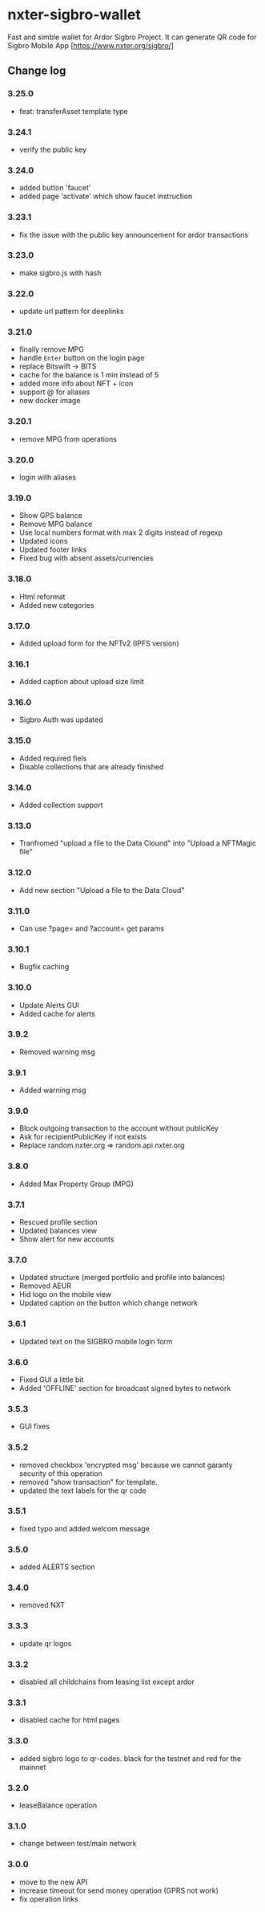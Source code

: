 # nxter-sigbro-wallet

Fast and simble wallet for Ardor Sigbro Project. It can generate QR code for Sigbro Mobile App [https://www.nxter.org/sigbro/] 

## Change log

### 3.25.0
  - feat: transferAsset template type 

### 3.24.1
  - verify the public key

### 3.24.0
  - added button 'faucet'
  - added page 'activate' which show faucet instruction

### 3.23.1
  - fix the issue with the public key announcement for ardor transactions

### 3.23.0
  - make sigbro.js with hash

### 3.22.0
  - update url pattern for deeplinks

### 3.21.0
  - finally remove MPG
  - handle `Enter` button on the login page
  - replace Bitswift -> BITS
  - cache for the balance is 1 min instead of 5
  - added more info about NFT + icon
  - support @ for aliases
  - new docker image

### 3.20.1
  - remove MPG from operations

### 3.20.0
  - login with aliases

### 3.19.0
  - Show GPS balance
  - Remove MPG balance
  - Use local numbers format with max 2 digits instead of regexp
  - Updated icons
  - Updated footer links
  - Fixed bug with absent assets/currencies

### 3.18.0
  - Html reformat
  - Added new categories

### 3.17.0
  - Added upload form for the NFTv2 (IPFS version)

### 3.16.1
  - Added caption about upload size limit

### 3.16.0
  - Sigbro Auth was updated

### 3.15.0
  - Added required fiels
  - Disable collections that are already finished 

### 3.14.0
  - Added collection support

### 3.13.0
  - Tranfromed "upload a file to the Data Clound" into "Upload a NFTMagic file"

### 3.12.0
  - Add new section "Upload a file to the Data Cloud"

### 3.11.0
 - Can use ?page= and ?account= get params

### 3.10.1
 - Bugfix caching

### 3.10.0
 - Update Alerts GUI
 - Added cache for alerts

### 3.9.2
 - Removed warning msg

### 3.9.1
 - Added warning msg

### 3.9.0
 - Block outgoing transaction to the account without publicKey
 - Ask for recipientPublicKey if not exists
 - Replace random.nxter.org => random.api.nxter.org 

### 3.8.0
 - Added Max Property Group (MPG)

### 3.7.1
 - Rescued profile section
 - Updated balances view
 - Show alert for new accounts

### 3.7.0
 - Updated structure (merged portfolio and profile into balances)
 - Removed AEUR
 - Hid logo on the mobile view
 - Updated caption on the button which change network

### 3.6.1
 - Updated text on the SIGBRO mobile login form

### 3.6.0
 - Fixed GUI a little bit
 - Added 'OFFLINE' section for broadcast signed bytes to network

### 3.5.3
 - GUI fixes

### 3.5.2
 - removed checkbox 'encrypted msg' because we cannot garanty security of this operation
 - removed "show transaction" for template.
 - updated the text labels for the qr code 

### 3.5.1
 - fixed typo and added welcom message

### 3.5.0
 - added ALERTS section

### 3.4.0
 - removed NXT

### 3.3.3
 - update qr logos

### 3.3.2
 - disabled all childchains from leasing list except ardor

### 3.3.1
 - disabled cache for html pages

### 3.3.0
 - added sigbro logo to qr-codes. black for the testnet and red for the mainnet

### 3.2.0
 - leaseBalance operation

### 3.1.0
 - change between test/main network 

### 3.0.0
 - move to the new API
 - increase timeout for send money operation (GPRS not work)
 - fix operation links